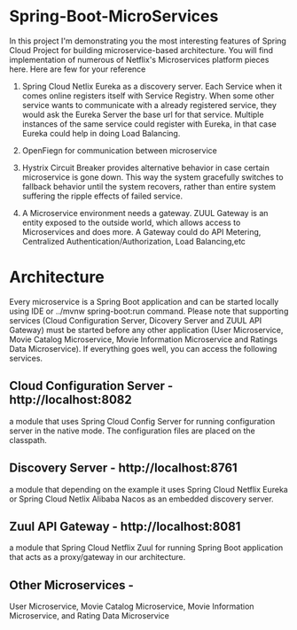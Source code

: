 # Spring-Boot-MicroServices

In this project I'm demonstrating you the most interesting features of Spring Cloud Project for building microservice-based architecture. You will find implementation of numerous of Netflix's Microservices platform pieces here. Here are few for your reference

1. Spring Cloud Netlix Eureka as a discovery server. Each Service when it comes online registers itself with Service Registry. When some other service wants to communicate with a already registered service, they would ask the Eureka Server the base url for that service. Multiple instances of the same service could register with Eureka, in that case Eureka could help in doing Load Balancing.

2. OpenFiegn for communication between microservice

3. Hystrix Circuit Breaker provides alternative behavior in case certain microservice is gone down. This way the system gracefully switches to fallback behavior until the system recovers, rather than entire system suffering the ripple effects of failed service.

4. A Microservice environment needs a gateway. ZUUL Gateway is an entity exposed to the outside world, which allows access to Microservices and does more. A Gateway could do
API Metering, Centralized Authentication/Authorization, Load Balancing,etc

# Architecture

Every microservice is a Spring Boot application and can be started locally using IDE or ../mvnw spring-boot:run command. Please note that supporting services (Cloud Configuration Server, Dicovery Server and ZUUL API Gateway) must be started before any other application (User Microservice, Movie Catalog Microservice, Movie Information Microservice and Ratings Data Microservice). If everything goes well, you can access the following services.

## Cloud Configuration Server - http://localhost:8082

a module that uses Spring Cloud Config Server for running configuration server in the native mode. The configuration files are placed on the classpath.

## Discovery Server - http://localhost:8761

a module that depending on the example it uses Spring Cloud Netflix Eureka or Spring Cloud Netlix Alibaba Nacos as an embedded discovery server.

## Zuul API Gateway -  http://localhost:8081

a module that Spring Cloud Netflix Zuul for running Spring Boot application that acts as a proxy/gateway in our architecture.

## Other Microservices -

User Microservice, Movie Catalog Microservice, Movie Information Microservice, and Rating Data Microservice
